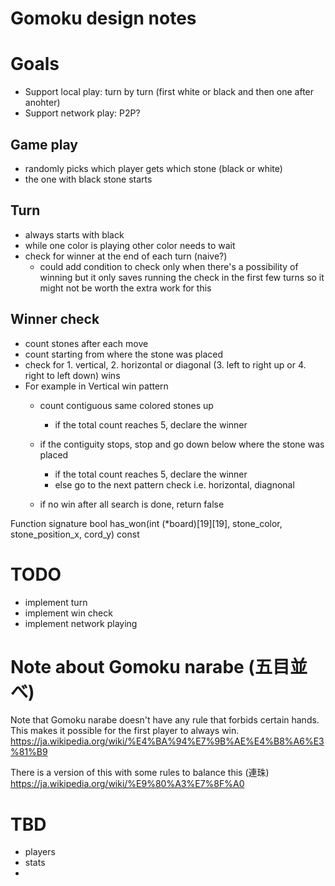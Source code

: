 # Gomoku design notes

# Goals

- Support local play: turn by turn (first white or black and then one after anohter)
- Support network play: P2P?


## Game play

- randomly picks which player gets which stone (black or white)
- the one with black stone starts 

## Turn
- always starts with black
- while one color is playing other color needs to wait
- check for winner at the end of each turn (naive?)
  - could add condition to check only when there's a possibility of winning but it only saves running the check in the first few turns so it might not be worth the extra work for this

## Winner check

- count stones after each move
- count starting from where the stone was placed
- check for 1. vertical, 2. horizontal or diagonal (3. left to right up or 4. right to left down) wins
- For example in Vertical win pattern
  - count contiguous same colored stones up
    - if the total count reaches 5, declare the winner
  - if the contiguity stops, stop and go down below where the stone was placed
    - if the total count reaches 5, declare the winner
    - else go to the next pattern check i.e. horizontal, diagnonal

  - if no win after all search is done, return false 
  
Function signature
bool has_won(int (*board)[19][19], stone_color, stone_position_x, cord_y) const

   

# TODO

- implement turn
- implement win check
- implement network playing


# Note about Gomoku narabe (五目並べ)

Note that Gomoku narabe doesn't have any rule that forbids certain hands. This makes it possible for the first player to always win. 
https://ja.wikipedia.org/wiki/%E4%BA%94%E7%9B%AE%E4%B8%A6%E3%81%B9

There is a version of this with some rules to balance this (連珠) https://ja.wikipedia.org/wiki/%E9%80%A3%E7%8F%A0


# TBD
- players
- stats
- 




